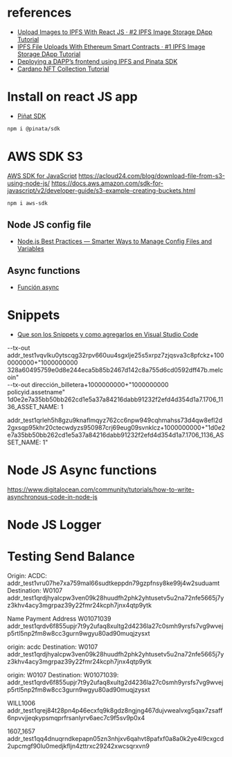 # references
- [Upload Images to IPFS With React JS · #2 IPFS Image Storage DApp Tutorial](https://www.youtube.com/watch?v=KkjAktAA4M4)
- [IPFS File Uploads With Ethereum Smart Contracts · #1 IPFS Image Storage DApp Tutorial](https://www.youtube.com/watch?v=SkMH0WeRYtg)
- [Deploying a DAPP’s frontend using IPFS and Pinata SDK](https://medium.com/hackernoon/deploying-a-dapps-frontend-using-ipfs-and-pinata-sdk-b0f975381b32)
- [Cardano NFT Collection Tutorial](https://docs.armada-alliance.com/learn/cardano-developer-guides/cardano-nft-collection-tutorial-coming-soon)

# Install on react JS app

- [Piñat SDK](https://www.npmjs.com/package/@pinata/sdk#pinFileToIPFS-anchor)
  
```sh
npm i @pinata/sdk
```


# AWS SDK S3
[AWS SDK for JavaScript](https://www.npmjs.com/package/aws-sdk)
https://acloud24.com/blog/download-file-from-s3-using-node-js/
https://docs.aws.amazon.com/sdk-for-javascript/v2/developer-guide/s3-example-creating-buckets.html

```sh
npm i aws-sdk
```
## Node JS config file
 
- [Node.js Best Practices — Smarter Ways to Manage Config Files and Variables](https://codeburst.io/node-js-best-practices-smarter-ways-to-manage-config-files-and-variables-893eef56cbef)

## Async functions

- [Función async](https://developer.mozilla.org/es/docs/Web/JavaScript/Reference/Statements/async_function)


# Snippets
- [Que son los Snippets y como agregarlos en Visual Studio Code](https://www.youtube.com/watch?v=nRG5ISvMTS0)

--tx-out addr_test1vqvlku0ytscqg32rpv660uu4sgxlje25s5xrpz7zjqsva3c8pfckz+1000000000+"1000000000 328a60495759e0d8e244eca5b85b2467d142c8a755d6cd0592dff47b.melcoin" \
--tx-out dirección_billetera+1000000000+"1000000000 policyid.assetname"
1d0e2e7a35bb50bb262cd1e5a37a84216dabb91232f2efd4d354d1a7.1706_1136_ASSET_NAME: 1

addr_test1qrleh5h8gzu9knaflmqyz762cc6npw949cqhmahss73d4qw8efl2d2gxsqp95khr20ctecwdyzs950987crj69eug09svnklcz+1000000000+"1d0e2e7a35bb50bb262cd1e5a37a84216dabb91232f2efd4d354d1a7.1706_1136_ASSET_NAME: 1"


# Node JS Async functions
https://www.digitalocean.com/community/tutorials/how-to-write-asynchronous-code-in-node-js

# Node JS Logger


# Testing Send Balance

Origin: ACDC: addr_test1vru07he7xa759mal66sudtkeppdn79gzpfnsy8ke99j4w2suduamt
Destination: W0107 addr_test1qrdjhyalcpw3ven09k28huudfh2phk2yhtusetv5u2na72nfe5665j7yz3khv4acy3mgrpaz39y22fmr24kcph7jnx4qtp9ytk

Name	Payment Address
W01071039	addr_test1qrdv6f855upjr7t9y2ufaq8xultg2d4236la27c0smh9yrsfs7vg9wvejp5rtl5np2fm8w8cc3gurn9wgyu80ad90muqjzysxt



origin: acdc
Destination: W0107 addr_test1qrdjhyalcpw3ven09k28huudfh2phk2yhtusetv5u2na72nfe5665j7yz3khv4acy3mgrpaz39y22fmr24kcph7jnx4qtp9ytk


origin: W0107
Destination: W01071039: addr_test1qrdv6f855upjr7t9y2ufaq8xultg2d4236la27c0smh9yrsfs7vg9wvejp5rtl5np2fm8w8cc3gurn9wgyu80ad90muqjzysxt


WILL1006	addr_test1qrej84t28pn4p46ecxfq9k8gdz8ngjng467dujvwealvxg5qax7zsaff6npvvjjeqkypsmqprfrsanlyrv6aec7c9f5sv9p0x4


1607_1657   addr_test1qq4dnuqrndkepapn05zn3nhjxv6qahvt8pafxf0a8a0k2ye4l9cxgcd2upcmgf90lu0medjkfljn4zttrxc29242xwcsqrxvn9
